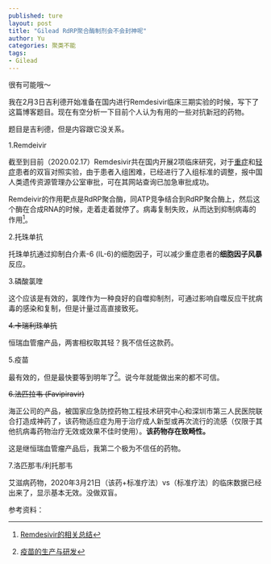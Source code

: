 ```yaml
---
published: ture
layout: post
title: "Gilead RdRP聚合酶制剂会不会封神呢"
author: Yu
categories: 聚类不能
tags:
- Gilead
---
```


很有可能哦～

我在2月3日吉利德开始准备在国内进行Remdesivir临床三期实验的时候，写下了这篇博客题目。现在有空分析一下目前个人认为有用的一些对抗新冠的药物。

题目是吉利德，但是内容跟它没关系。

1.Remdeivir

截至到目前（2020.02.17）Remdesivir共在国内开展2项临床研究，对于[重症](https://clinicaltrials.gov/ct2/show/NCT04257656?term=Remdesivir&draw=2&rank=1)和[轻症](https://clinicaltrials.gov/ct2/show/NCT04252664?term=Remdesivir&draw=2&rank=2)患者的双盲对照实验，由于患者入组困难，已经进行了入组标准的调整，报中国人类遗传资源管理办公室审批，可在其网站查询已加急审批成功。

Remdeivir的作用靶点是RdRP聚合酶，同ATP竞争结合到RdRP聚合酶上，然后这个酶在合成RNA的时候，走着走着就停了。病毒复制失败，从而达到抑制病毒的作用[^1]。

2.托珠单抗

托珠单抗通过抑制白介素-6 (IL-6)的细胞因子，可以减少重症患者的**细胞因子风暴**反应。

3.磷酸氯喹

这个应该是有效的，氯喹作为⼀种良好的自噬抑制剂，可通过影响自噬反应干扰病毒的感染和复制，但是计量过高直接致死。

<del>4.卡瑞利珠单抗</del>

恒瑞血管瘤产品，两害相权取其轻？我不信任这款药。

5.疫苗

最有效的，但是最快要等到明年了[^2]。说今年就能做出来的都不可信。

<del>6.法匹拉韦 (Favipiravir)</del>

海正公司的产品，被国家应急防控药物工程技术研究中心和深圳市第三人民医院联合打造成神药了，该药物适应症为用于治疗成人新型或再次流行的流感（仅限于其他抗病毒药物治疗无效或效果不佳时使用）。**该药物存在致畸性。**

这是继恒瑞血管瘤产品后，我第二个极为不信任的药物。

7.洛匹那韦/利托那韦

艾滋病药物，2020年3月21日（该药+标准疗法）vs（标准疗法）的临床数据已经出来了，显示基本无效。没做双盲。 

参考资料：

[^1]: [Remdesivir的相关总结](https://zhuanlan.zhihu.com/p/105456727)
[^2]: [疫苗的生产与研发](https://www.sanofi.cn/zh/high-quality-products/vaccine/vaccine-production-and-r-and-d)
